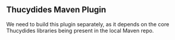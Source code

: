 ## Thucydides Maven Plugin
We need to build this plugin separately, as it depends on the core Thucydides libraries being present in the local Maven repo.